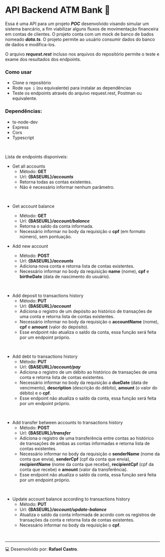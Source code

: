 
# API Backend ATM Bank :atm:


Essa é uma API para um projeto ***POC*** desenvolvido visando simular um sistema bancário, a fim viabilizar alguns fluxos de movimentação financeira em contas de clientes.
O projeto conta com um mock de banco de bados nomeado ***data.ts***. O projeto permite ao usuário consumir dados do banco de dados e modifica-los.

O arquivo ***request.rest*** incluso nos arquivos do repositório permite o teste e exame dos resultados dos endpoints.
</br>

### Como usar
- Clone o repositório
- Rode `npm i` (ou equivalente) para instalar as dependências
- Teste os endpoints através do arquivo request.rest, Postman ou equivalente.

### Dependências:
* ts-node-dev
* Express
* Cors
* Typescript
</br>


Lista de endpoints disponíveis:

* Get all accounts
	- Método: **GET**
	- Url: __{BASEURL}__***/accounts***
	- Retorna todas as contas existentes.
	- Não é necessário informar nenhum parâmetro.
</br>
	
	
* Get account balance
 	- Método: **GET**
	- Url: __{BASEURL}__***/account/balance***
	- Retorna o saldo da conta informada.
	- Necessário informar no body da requisição o **cpf** (em formato número), sem pontuação.
	
	
	
* Add new account
	- Método: **POST**
	- Url: __{BASEURL}__***/accounts***
	- Adiciona nova conta e retorna lista de contas existentes.
	- Necessário informar no body da requisição **name** (nome), **cpf** e **birtheDate** (data de nascimento do usuário).
</br>
	
	
* Add deposit to transactions history
	- Método: **PUT**
	- Url: __{BASEURL}__***/account***
	- Adiciona o registro de um depósito ao histórico de transações de uma conta e retorna lista de contas existentes.
	- Necessário informar no body da requisição o **accountName** (nome), **cpf** e **amount** (valor do depósito).
	- Esse endpoint não atualiza o saldo da conta, essa função será feita por um endpoint próprio.
</br>
	
	
* Add debt to transactions history
	- Método: **PUT**
	- Url: __{BASEURL}__***/account/pay***
	- Adiciona o registro de um débito ao histórico de transações de uma conta e retorna lista de contas existentes.
	- Necessário informar no body da requisição a **dueDate** (data de vencimento), **description** (descrição do débito), **amount** (o valor do débito) e o **cpf**.
	- Esse endpoint não atualiza o saldo da conta, essa função será feita por um endpoint próprio.
</br>


* Add transfer between accounts to transactions history
	- Método: **POST**
	- Url: __{BASEURL}__***/transfer***
	- Adiciona o registro de uma transferência entre contas ao histórico de transações de ambas as contas informadas e retorna lista de contas existentes.
	- Necessário informar no body da requisição o **senderName** (nome da conta que envia), **senderCpf** (cpf da conta que envia), **recipientName** (nome da conta que recebe), **recipientCpf** (cpf da conta que recebe) e **amount** (valor da transferência).
	- Esse endpoint não atualiza o saldo da conta, essa função será feita por um endpoint próprio.
</br>


* Update account balance according to transactions history
	- Método: **PUT**
	- Url: __{BASEURL}__***/account/update-balance***
	- Atualiza o saldo da conta informada de acordo com os registros de transações da conta e retorna lista de contas existentes.
	- Necessário informar no body da requisição o **cpf**.
</br>

  ---
  :computer: Desenvolvido por: **Rafael Castro**.
